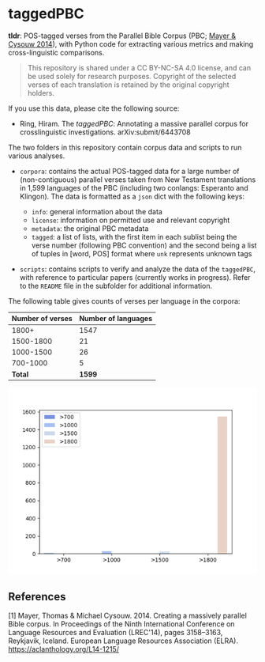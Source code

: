 # taggedPBC

**tldr**: POS-tagged verses from the Parallel Bible Corpus (PBC; [Mayer & Cysouw 2014](#1)), with Python code for extracting various metrics and making cross-linguistic comparisons.

> This repository is shared under a CC BY-NC-SA 4.0 license, and can be used solely for research purposes. Copyright of the selected verses of each translation is retained by the original copyright holders.

If you use this data, please cite the following source:

- Ring, Hiram. The *taggedPBC*: Annotating a massive parallel corpus for crosslinguistic investigations. arXiv:submit/6443708

The two folders in this repository contain corpus data and scripts to run various analyses.

- `corpora`: contains the actual POS-tagged data for a large number of (non-contiguous) parallel verses taken from New Testament translations in 1,599 languages of the PBC (including two conlangs: Esperanto and Klingon). The data is formatted as a `json` dict with the following keys:
	- `info`: general information about the data
	- `license`: information on permitted use and relevant copyright
	- `metadata`: the original PBC metadata
	- `tagged`: a list of lists, with the first item in each sublist being the verse number (following PBC convention) and the second being a list of tuples in [word, POS] format where `unk` represents unknown tags


- `scripts`: contains scripts to verify and analyze the data of the `taggedPBC`, with reference to particular papers (currently works in progress). Refer to the `README` file in the subfolder for additional information.

The following table gives counts of verses per language in the corpora:

|Number of verses|Number of languages|
|--|--|
|1800+|1547|
|1500-1800|21|
|1000-1500|26|
|700-1000|5|
|**Total**|**1599**|

![Verse counts in corpora](scripts/data/output/plots_distr/hist-Verse_counts.png)



## References <a name="references"></a>

<a id="1">[1]</a>
Mayer, Thomas & Michael Cysouw. 2014. Creating a massively parallel Bible corpus. In Proceedings of the Ninth International Conference on Language Resources and Evaluation (LREC'14), pages 3158–3163, Reykjavik, Iceland. European Language Resources Association (ELRA). https://aclanthology.org/L14-1215/  
